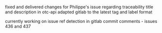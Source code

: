 fixed and delivered changes for Philippe's issue regarding traceability title and description in otc-api
adapted gitlab to the latest tag and label format

currently working on issue ref detection in gitlab commit comments - issues 436 and 437
